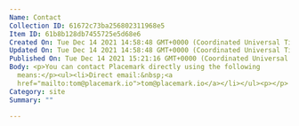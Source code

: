 ```yaml
---
Name: Contact
Collection ID: 61672c73ba256802311968e5
Item ID: 61b8b128db7455725e5d68e6
Created On: Tue Dec 14 2021 14:58:48 GMT+0000 (Coordinated Universal Time)
Updated On: Tue Dec 14 2021 14:58:48 GMT+0000 (Coordinated Universal Time)
Published On: Tue Dec 14 2021 15:21:16 GMT+0000 (Coordinated Universal Time)
Body: <p>You can contact Placemark directly using the following
  means:</p><ul><li>Direct email:&nbsp;<a
  href="mailto:tom@placemark.io">tom@placemark.io</a></li></ul><p>‍</p>
Category: site
Summary: ""

---
```


